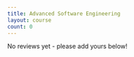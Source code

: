 ```yaml
---
title: Advanced Software Engineering
layout: course
count: 0
---
```


No reviews yet - please add yours below!

